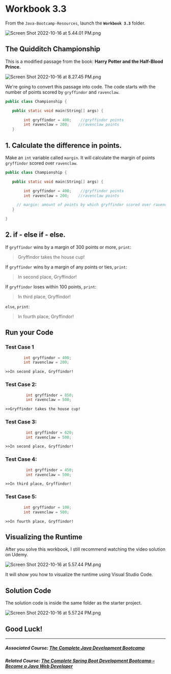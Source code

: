 # Workbook 3.3

From the `Java-Bootcamp-Resources`, launch the **`Workbook 3.3`** folder.

![Screen Shot 2022-10-16 at 5.44.01 PM.png](https://firebasestorage.googleapis.com/v0/b/learnthepart-75aed.appspot.com/o/images%2F689e02cb-9105-4592-8fbe-2e9291b0fc17?alt=media&token=9564167d-a8f2-48ad-ba0b-62ec432ff31c)

## The Quidditch Championship

This is a modified passage from the book: **Harry Potter and the Half-Blood Prince.**

![Screen Shot 2022-10-16 at 8.27.45 PM.png](https://firebasestorage.googleapis.com/v0/b/learnthepart-75aed.appspot.com/o/images%2F6e92fe9c-93a3-4c3b-9bd8-3eeb3778ed31?alt=media&token=4e98e8b8-508a-4871-bb65-f6b50965b936)

We're going to convert this passage into code. The code starts with the number of points scored by `gryffindor` and `ravenclaw`.

```java
public class Championship {

   public static void main﻿(﻿String[] args﻿) {

        int gryffindor = 400;    //gryffindor points       ﻿ ﻿
        int ﻿ravenclaw = 200;    //ravenclaw p﻿oints﻿
   }

```

## 1\. Calculate the difference in points.


Make an `int` variable called `margin`. It will calculate the margin of points `gryffindor` scored over `ravenclaw`.

```java
public class Championship {

   public static void main﻿(﻿String[] args﻿) {

        int gryffindor = 400﻿;    //gryffindor points
        int ravenclaw = 200﻿;    //ravenclaw points

     // margin: amount of points by which gryffindor scored﻿ ﻿over ravencla﻿w ;
   }

}﻿
```

## 2\. if - else if - else.


If `gryffindor` wins by a margin of 300 points or more, `print`:

> Gryffindor takes the house cup!

If `gryffindor` wins by a margin of any points or ties, `print`:

> In second place, Gryffindor!

If `gryffindor` loses within 100 points, `print`:

> In third place, Gryffindor!

`else`, `print`:

> In fourth place, Gryffindor!


## Run your Code
### Test Case 1
```java
        int gryffindor = 400﻿;            
        int ravenclaw = 200﻿;
```
`>>In second place, Gryffindor!`

### Test Case 2:

```java
         int gryffindor = 850﻿;
         int ravenclaw = 500﻿;
```

`>>Gryffindor takes the house cup!`

### Test Case 3:

```java
         int gryffindor = 620﻿;
         int ravenclaw = 500﻿;
```

`>>In second place, Gryffindor!`

### Test Case 4:


```java
         int gryffindor = 450﻿;
         int ravenclaw = 500﻿;
```

`>>In third place, Gryffindor!`

### Test Case 5:

```java
        int gryffindor = 100﻿;
        int ravenclaw = 500﻿;
```

`>>In fourth place, Gryffindor!`

## Visualizing the Runtime

After you solve this workbook, I still recommend watching the video solution on Udemy.

![Screen Shot 2022-10-16 at 5.57.44 PM.png](https://firebasestorage.googleapis.com/v0/b/learnthepart-75aed.appspot.com/o/images%2Fad50b3a3-2c63-478b-83fe-d65b003091c4?alt=media&token=a73ffbe6-ad7e-4071-9ec6-4db160826a11)

It will show you how to visualize the runtime using Visual Studio Code.

## Solution Code

The solution code is inside the same folder as the starter project.

![Screen Shot 2022-10-16 at 5.57.24 PM.png](https://firebasestorage.googleapis.com/v0/b/learnthepart-75aed.appspot.com/o/images%2F81dede16-4518-4cff-878a-49f9e41ae52b?alt=media&token=fff8a58c-532f-4aab-9db7-65003d444f56)

## Good Luck!
-------

##### Associated Course: [The Complete Java Development Bootcamp](https://udemy-redirect-app.herokuapp.com/java)
##### Related Course: [The Complete Spring Boot Development Bootcamp – Become a Java Web Developer](https://udemy-redirect-app.herokuapp.com/spring)
